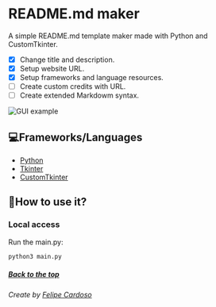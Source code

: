 # README.md maker

A simple README.md template maker made with Python and CustomTkinter.

- [x] Change title and description.
- [x] Setup website URL.
- [x] Setup frameworks and language resources.
- [ ] Create custom credits with URL.
- [ ] Create extended Markdowm syntax.

![GUI example](https://cdn.discordapp.com/attachments/859640514571927562/1101943639543922779/image.png)

## 💻Frameworks/Languages

- [Python](https://www.python.org)
- [Tkinter](https://docs.python.org/3/library/tkinter.html)
- [CustomTkinter](https://github.com/TomSchimansky/CustomTkinter)

## 🚀How to use it?

### Local access

Run the main.py:

```bash
python3 main.py
```

##### [Back to the top](#)

###### Create by [Felipe Cardoso](https://lymei.art)
